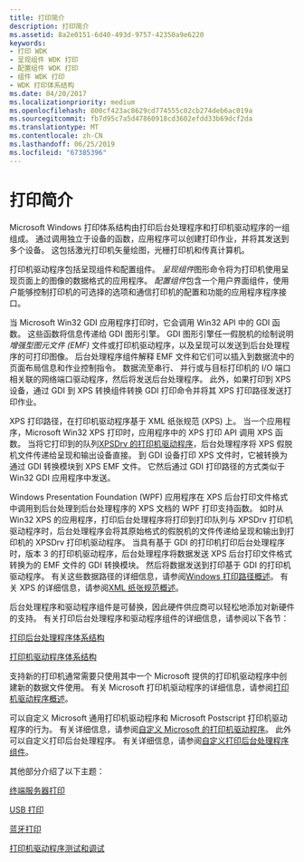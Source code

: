 ```yaml
---
title: 打印简介
description: 打印简介
ms.assetid: 8a2e0151-6d40-493d-9757-42350a9e6220
keywords:
- 打印 WDK
- 呈现组件 WDK 打印
- 配置组件 WDK 打印
- 组件 WDK 打印
- WDK 打印体系结构
ms.date: 04/20/2017
ms.localizationpriority: medium
ms.openlocfilehash: 800cf423ac8629cd774555c02cb274deb6ac019a
ms.sourcegitcommit: fb7d95c7a5d47860918cd3602efdd33b69dcf2da
ms.translationtype: MT
ms.contentlocale: zh-CN
ms.lasthandoff: 06/25/2019
ms.locfileid: "67385396"
---
```

# <a name="introduction-to-printing"></a>打印简介

Microsoft Windows 打印体系结构由打印后台处理程序和打印机驱动程序的一组组成。 通过调用独立于设备的函数，应用程序可以创建打印作业，并将其发送到多个设备。 这包括激光打印机矢量绘图，光栅打印机和传真计算机。

打印机驱动程序包括呈现组件和配置组件。 *呈现组件*图形命令将为打印机使用呈现页面上的图像的数据格式的应用程序。 *配置组件*包含一个用户界面组件，使用户能够控制打印机的可选择的选项和通信打印机的配置和功能的应用程序程序接口。

当 Microsoft Win32 GDI 应用程序打印时，它会调用 Win32 API 中的 GDI 函数。 这些函数将信息传递给 GDI 图形引擎。 GDI 图形引擎任一假脱机的绘制说明*增强型图元文件 (EMF)* 文件或打印机驱动程序，以及呈现可以发送到后台处理程序的可打印图像。 后台处理程序组件解释 EMF 文件和它们可以插入到数据流中的页面布局信息和作业控制指令。 数据流至串行、 并行或与目标打印机的 I/O 端口相关联的网络端口驱动程序，然后将发送后台处理程序。 此外，如果打印到 XPS 设备，通过 GDI 到 XPS 转换组件转换 GDI 打印命令并将其 XPS 打印路径发送打印作业。

XPS 打印路径，在打印机驱动程序基于 XML 纸张规范 (XPS) 上。 当一个应用程序，Microsoft Win32 XPS 打印时，应用程序中的 XPS 打印 API 调用 XPS 函数。 当将它打印到的队列[XPSDrv 的打印机驱动程序](xpsdrv-printer-drivers.md)，后台处理程序将 XPS 假脱机文件传递给呈现和输出设备直接。 到 GDI 设备打印 XPS 文件时，它被转换为通过 GDI 转换模块到 XPS EMF 文件。 它然后通过 GDI 打印路径的方式类似于 Win32 GDI 应用程序中发送。

Windows Presentation Foundation (WPF) 应用程序在 XPS 后台打印文件格式中调用到后台处理到后台处理程序的 XPS 文档的 WPF 打印支持函数。 如时从 Win32 XPS 的应用程序，打印后台处理程序将打印到打印队列与 XPSDrv 打印机驱动程序时，后台处理程序会将其原始格式的假脱机的文件传递给呈现和输出到打印机的 XPSDrv 打印机驱动程序。 当具有基于 GDI 的打印机打印后台处理程序时，版本 3 的打印机驱动程序，后台处理程序将数据发送 XPS 后台打印文件格式转换为的 EMF 文件的 GDI 转换模块。 然后将数据发送到打印基于 GDI 的打印机驱动程序。 有关这些数据路径的详细信息，请参阅[Windows 打印路径概述](windows-print-path-overview.md)。 有关 XPS 的详细信息，请参阅[XML 纸张规范概述](https://docs.microsoft.com/previous-versions/windows/hardware/design/dn641615(v=vs.85))。

后台处理程序和驱动程序组件是可替换，因此硬件供应商可以轻松地添加对新硬件的支持。 有关打印后台处理程序和驱动程序组件的详细信息，请参阅以下各节：

[打印后台处理程序体系结构](print-spooler-architecture.md)

[打印机驱动程序体系结构](printer-driver-architecture.md)

支持新的打印机通常需要只使用其中一个 Microsoft 提供的打印机驱动程序中创建新的数据文件使用。 有关 Microsoft 打印机驱动程序的详细信息，请参阅[打印机驱动程序概述](printer-driver-overview.md)。

可以自定义 Microsoft 通用打印机驱动程序和 Microsoft Postscript 打印机驱动程序的行为。 有关详细信息，请参阅[自定义 Microsoft 的打印机驱动程序](customizing-microsoft-s-printer-drivers.md)。 此外可以自定义打印后台处理程序。 有关详细信息，请参阅[自定义打印后台处理程序组件](print-spooler-components.md)。

其他部分介绍了以下主题：

[终端服务器打印](terminal-server-printing.md)

[USB 打印](usb-printing.md)

[蓝牙打印](bluetooth-printing.md)

[打印机驱动程序测试和调试](printer-driver-testing-and-debugging.md)
